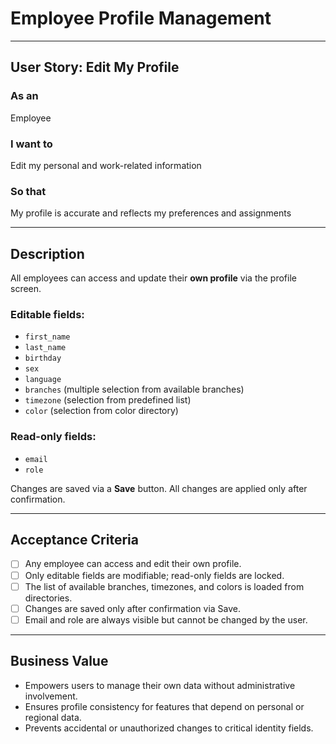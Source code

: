 # Employee Profile Management

---

## User Story: Edit My Profile

### As an
Employee

### I want to
Edit my personal and work-related information

### So that
My profile is accurate and reflects my preferences and assignments

---

## Description

All employees can access and update their **own profile** via the profile screen.

### Editable fields:
- `first_name`
- `last_name`
- `birthday`
- `sex`
- `language`
- `branches` (multiple selection from available branches)
- `timezone` (selection from predefined list)
- `color` (selection from color directory)

### Read-only fields:
- `email`
- `role`

Changes are saved via a **Save** button.
All changes are applied only after confirmation.

---

## Acceptance Criteria

- [ ] Any employee can access and edit their own profile.
- [ ] Only editable fields are modifiable; read-only fields are locked.
- [ ] The list of available branches, timezones, and colors is loaded from directories.
- [ ] Changes are saved only after confirmation via Save.
- [ ] Email and role are always visible but cannot be changed by the user.

---

## Business Value

- Empowers users to manage their own data without administrative involvement.
- Ensures profile consistency for features that depend on personal or regional data.
- Prevents accidental or unauthorized changes to critical identity fields.

